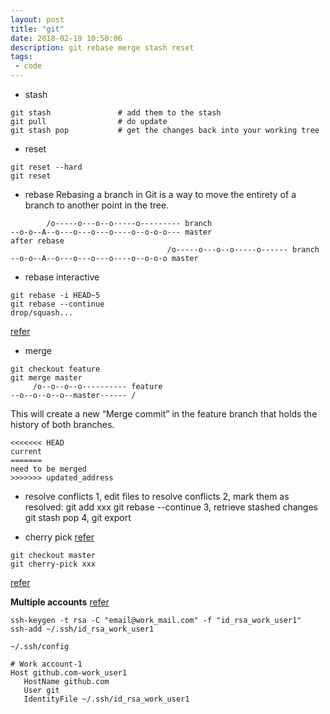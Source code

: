 ```yaml
---
layout: post
title: "git"
date: 2018-02-19 10:50:06
description: git rebase merge stash reset
tags: 
 - code
---
```


- stash
```
git stash               # add them to the stash
git pull                # do update
git stash pop           # get the changes back into your working tree
```

- reset
```
git reset --hard
git reset 
```

- rebase
Rebasing a branch in Git is a way to move the entirety of a branch to another point in the tree. 
```
        /o-----o---o--o-----o--------- branch
--o-o--A--o---o---o---o----o--o-o-o--- master
after rebase
                                   /o-----o---o--o-----o------ branch
--o-o--A--o---o---o---o----o--o-o-o master
```

- rebase interactive
```
git rebase -i HEAD~5
git rebase --continue
drop/squash...
```
[refer](https://www.internalpointers.com/post/squash-commits-into-one-git)

- merge
```
git checkout feature
git merge master
     /o--o--o--o---------- feature
--o--o--o--o--master------ /
```
This will create a new “Merge commit” in the feature branch that holds the history of both branches.
```
<<<<<<< HEAD
current
=======
need to be merged
>>>>>>> updated_address
```

- resolve conflicts
1, edit files to resolve conflicts
2, mark them as resolved:
git add xxx
git rebase --continue
3, retrieve stashed changes
git stash pop
4, git export

- cherry pick
[refer](https://www.previousnext.com.au/blog/intro-cherry-picking-git)
```
git checkout master
git cherry-pick xxx
```
[refer](https://www.freecodecamp.org/news/an-introduction-to-git-merge-and-rebase-what-they-are-and-how-to-use-them-131b863785f/) 

**Multiple accounts**
[refer](https://www.freecodecamp.org/news/manage-multiple-github-accounts-the-ssh-way-2dadc30ccaca/)
```
ssh-keygen -t rsa -C "email@work_mail.com" -f "id_rsa_work_user1"
ssh-add ~/.ssh/id_rsa_work_user1

~/.ssh/config

# Work account-1
Host github.com-work_user1    
   HostName github.com
   User git
   IdentityFile ~/.ssh/id_rsa_work_user1
```
